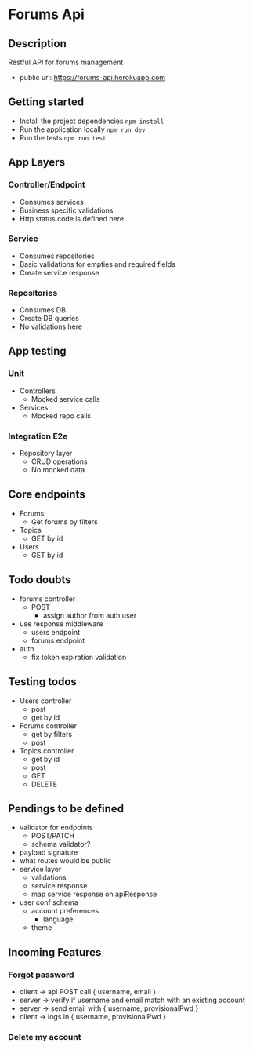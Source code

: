 # Forums Api

## Description

Restful API for forums management

- public url: https://forums-api.herokuapp.com

## Getting started

- Install the project dependencies `npm install`
- Run the application locally `npm run dev`
- Run the tests `npm run test`

## App Layers

### Controller/Endpoint

- Consumes services
- Business specific validations
- Http status code is defined here

### Service

- Consumes repositories
- Basic validations for empties and required fields
- Create service response

### Repositories

- Consumes DB
- Create DB queries
- No validations here

## App testing

### Unit

- Controllers
  - Mocked service calls
- Services
  - Mocked repo calls

### Integration E2e

- Repository layer
  - CRUD operations
  - No mocked data

## Core endpoints

- Forums
  - Get forums by filters
- Topics
  - GET by id
- Users
  - GET by id

## Todo doubts

- forums controller
  - POST
    - assign author from auth user
- use response middleware
  - users endpoint
  - forums endpoint
- auth
  - fix token expiration validation

## Testing todos

- Users controller
  - post
  - get by id
- Forums controller
  - get by filters
  - post
- Topics controller
  - get by id
  - post
  - GET
  - DELETE

## Pendings to be defined

- validator for endpoints
  - POST/PATCH
  - schema validator?
- payload signature
- what routes would be public
- service layer
  - validations
  - service response
  - map service response on apiResponse
- user conf schema
  - account preferences
    - language
  - theme

## Incoming Features

### Forgot password

- client -> api POST call { username, email }
- server -> verify if username and email match with an existing account
- server -> send email with { username, provisionalPwd }
- client -> logs in { username, provisionalPwd }

### Delete my account
